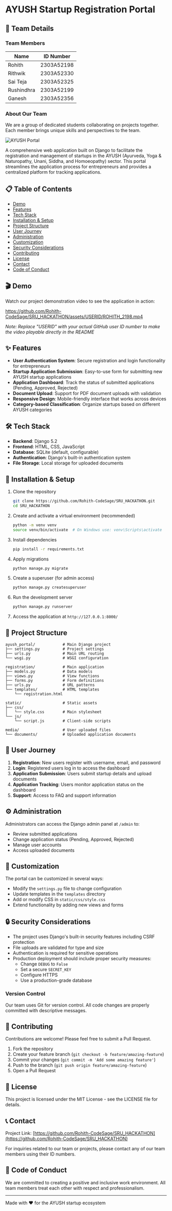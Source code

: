 # AYUSH Startup Registration Portal

## 👥 Team Details

### Team Members

| Name | ID Number |
|------|-----------|
| Rohith | 2303A52198 |
| Rithwik | 2303A52330 |
| Sai Teja | 2303A52325 |
| Rushindhra | 2303A52199 |
| Ganesh | 2303A52356 |

### About Our Team

We are a group of dedicated students collaborating on projects together. Each member brings unique skills and perspectives to the team.

![AYUSH Portal](https://via.placeholder.com/800x400?text=AYUSH+Portal)

A comprehensive web application built on Django to facilitate the registration and management of startups in the AYUSH (Ayurveda, Yoga & Naturopathy, Unani, Siddha, and Homoeopathy) sector. This portal streamlines the application process for entrepreneurs and provides a centralized platform for tracking applications.

## 📋 Table of Contents
- [Demo](#demo)
- [Features](#features)
- [Tech Stack](#tech-stack)
- [Installation & Setup](#installation--setup)
- [Project Structure](#project-structure)
- [User Journey](#user-journey)
- [Administration](#administration)
- [Customization](#customization)
- [Security Considerations](#security-considerations)
- [Contributing](#contributing)
- [License](#license)
- [Contact](#contact)
- [Code of Conduct](#code-of-conduct)

## 🎬 Demo
Watch our project demonstration video to see the application in action:

https://github.com/Rohith-CodeSage/SRU_HACKATHON/assets/USERID/ROHITH_2198.mp4

*Note: Replace "USERID" with your actual GitHub user ID number to make the video playable directly in the README*

## ✨ Features
- **User Authentication System**: Secure registration and login functionality for entrepreneurs
- **Startup Application Submission**: Easy-to-use form for submitting new AYUSH startup applications
- **Application Dashboard**: Track the status of submitted applications (Pending, Approved, Rejected)
- **Document Upload**: Support for PDF document uploads with validation
- **Responsive Design**: Mobile-friendly interface that works across devices
- **Category-based Classification**: Organize startups based on different AYUSH categories

## 🛠️ Tech Stack
- **Backend**: Django 5.2
- **Frontend**: HTML, CSS, JavaScript
- **Database**: SQLite (default, configurable)
- **Authentication**: Django's built-in authentication system
- **File Storage**: Local storage for uploaded documents

## 🚀 Installation & Setup

1. Clone the repository
   ```bash
   git clone https://github.com/Rohith-CodeSage/SRU_HACKATHON.git
   cd SRU_HACKATHON
   ```

2. Create and activate a virtual environment (recommended)
   ```bash
   python -m venv venv
   source venv/bin/activate  # On Windows use: venv\Scripts\activate
   ```

3. Install dependencies
   ```bash
   pip install -r requirements.txt
   ```

4. Apply migrations
   ```bash
   python manage.py migrate
   ```

5. Create a superuser (for admin access)
   ```bash
   python manage.py createsuperuser
   ```

6. Run the development server
   ```bash
   python manage.py runserver
   ```

7. Access the application at `http://127.0.0.1:8000/`

## 📁 Project Structure

```
ayush_portal/            # Main Django project
├── settings.py          # Project settings
├── urls.py              # Main URL routing
└── wsgi.py              # WSGI configuration

registration/            # Main application
├── models.py            # Data models
├── views.py             # View functions
├── forms.py             # Form definitions
├── urls.py              # URL patterns
└── templates/           # HTML templates
    └── registration.html

static/                  # Static assets
├── css/
│   └── style.css        # Main stylesheet
└── js/
    └── script.js        # Client-side scripts

media/                   # User uploaded files
└── documents/           # Uploaded application documents
```

## 👤 User Journey

1. **Registration**: New users register with username, email, and password
2. **Login**: Registered users log in to access the dashboard
3. **Application Submission**: Users submit startup details and upload documents
4. **Application Tracking**: Users monitor application status on the dashboard
5. **Support**: Access to FAQ and support information

## ⚙️ Administration

Administrators can access the Django admin panel at `/admin` to:
- Review submitted applications
- Change application status (Pending, Approved, Rejected)
- Manage user accounts
- Access uploaded documents

## 🎨 Customization

The portal can be customized in several ways:
- Modify the `settings.py` file to change configuration
- Update templates in the `templates` directory
- Add or modify CSS in `static/css/style.css`
- Extend functionality by adding new views and forms

## 🔒 Security Considerations

- The project uses Django's built-in security features including CSRF protection
- File uploads are validated for type and size
- Authentication is required for sensitive operations
- Production deployment should include proper security measures:
  - Change `DEBUG` to `False`
  - Set a secure `SECRET_KEY`
  - Configure HTTPS
  - Use a production-grade database

### Version Control

Our team uses Git for version control. All code changes are properly committed with descriptive messages.

## 🤝 Contributing

Contributions are welcome! Please feel free to submit a Pull Request.

1. Fork the repository
2. Create your feature branch (`git checkout -b feature/amazing-feature`)
3. Commit your changes (`git commit -m 'Add some amazing feature'`)
4. Push to the branch (`git push origin feature/amazing-feature`)
5. Open a Pull Request

## 📄 License

This project is licensed under the MIT License - see the LICENSE file for details.

## 📞 Contact

Project Link: [https://github.com/Rohith-CodeSage/SRU_HACKATHON](https://github.com/Rohith-CodeSage/SRU_HACKATHON)

For inquiries related to our team or projects, please contact any of our team members using their ID numbers.

## 📜 Code of Conduct

We are committed to creating a positive and inclusive work environment. All team members treat each other with respect and professionalism.

---

Made with ❤️ for the AYUSH startup ecosystem
